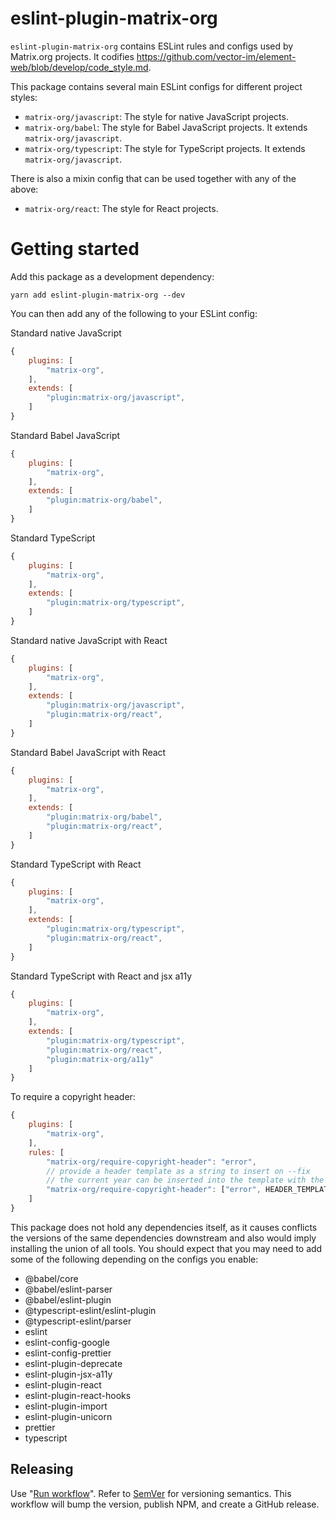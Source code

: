 # eslint-plugin-matrix-org

`eslint-plugin-matrix-org` contains ESLint rules and configs used by Matrix.org
projects. It codifies
https://github.com/vector-im/element-web/blob/develop/code_style.md.

This package contains several main ESLint configs for different project styles:

- `matrix-org/javascript`: The style for native JavaScript projects.
- `matrix-org/babel`: The style for Babel JavaScript projects. It extends
  `matrix-org/javascript`.
- `matrix-org/typescript`: The style for TypeScript projects. It extends
  `matrix-org/javascript`.

There is also a mixin config that can be used together with any of the above:

- `matrix-org/react`: The style for React projects.

# Getting started

Add this package as a development dependency:

```
yarn add eslint-plugin-matrix-org --dev
```

You can then add any of the following to your ESLint config:

Standard native JavaScript
```js
{
    plugins: [
        "matrix-org",
    ],
    extends: [
        "plugin:matrix-org/javascript",
    ]
}
```

Standard Babel JavaScript
```js
{
    plugins: [
        "matrix-org",
    ],
    extends: [
        "plugin:matrix-org/babel",
    ]
}
```

Standard TypeScript
```js
{
    plugins: [
        "matrix-org",
    ],
    extends: [
        "plugin:matrix-org/typescript",
    ]
}
```

Standard native JavaScript with React
```js
{
    plugins: [
        "matrix-org",
    ],
    extends: [
        "plugin:matrix-org/javascript",
        "plugin:matrix-org/react",
    ]
}
```

Standard Babel JavaScript with React
```js
{
    plugins: [
        "matrix-org",
    ],
    extends: [
        "plugin:matrix-org/babel",
        "plugin:matrix-org/react",
    ]
}
```

Standard TypeScript with React
```js
{
    plugins: [
        "matrix-org",
    ],
    extends: [
        "plugin:matrix-org/typescript",
        "plugin:matrix-org/react",
    ]
}
```

Standard TypeScript with React and jsx a11y
```js
{
    plugins: [
        "matrix-org",
    ],
    extends: [
        "plugin:matrix-org/typescript",
        "plugin:matrix-org/react",
        "plugin:matrix-org/a11y"
    ]
}
```

To require a copyright header:
```js
{
    plugins: [
        "matrix-org",
    ],
    rules: [
        "matrix-org/require-copyright-header": "error",
        // provide a header template as a string to insert on --fix
        // the current year can be inserted into the template with the placeholder `%%CURRENT_YEAR%%`
        "matrix-org/require-copyright-header": ["error", HEADER_TEMPLATE]
    ]
}
```


This package does not hold any dependencies itself, as it causes conflicts the
versions of the same dependencies downstream and also would imply installing the
union of all tools. You should expect that you may need to add some of the
following depending on the configs you enable:

* @babel/core
* @babel/eslint-parser
* @babel/eslint-plugin
* @typescript-eslint/eslint-plugin
* @typescript-eslint/parser
* eslint
* eslint-config-google
* eslint-config-prettier
* eslint-plugin-deprecate
* eslint-plugin-jsx-a11y
* eslint-plugin-react
* eslint-plugin-react-hooks
* eslint-plugin-import
* eslint-plugin-unicorn
* prettier
* typescript

## Releasing

Use "[Run workflow](https://github.com/matrix-org/eslint-plugin-matrix-org/actions/workflows/release.yaml)".
Refer to [SemVer](https://semver.org/) for versioning semantics.
This workflow will bump the version, publish NPM, and create a GitHub release.
